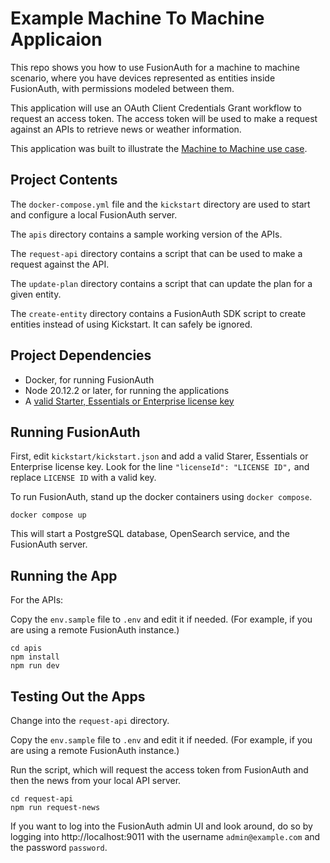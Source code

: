 # Example Machine To Machine Applicaion

This repo shows you how to use FusionAuth for a machine to machine scenario, where you have devices represented as entities inside FusionAuth, with permissions  modeled between them.

This application will use an OAuth Client Credentials Grant workflow to request an access token. The access token will be used to make a request against an APIs to retrieve news or weather information.

This application was built to illustrate the [Machine to Machine use case](https://fusionauth.io/docs/get-started/use-cases/machine-to-machine).

## Project Contents

The `docker-compose.yml` file and the `kickstart` directory are used to start and configure a local FusionAuth server.

The `apis` directory contains a sample working version of the APIs.

The `request-api` directory contains a script that can be used to make a request against the API.

The `update-plan` directory contains a script that can update the plan for a given entity.

The `create-entity` directory contains a FusionAuth SDK script to create entities instead of using Kickstart. It can safely be ignored.

## Project Dependencies

* Docker, for running FusionAuth
* Node 20.12.2 or later, for running the applications
* A [valid Starter, Essentials or Enterprise license key](https://fusionauth.io/pricing)

## Running FusionAuth

First, edit `kickstart/kickstart.json` and add a valid Starer, Essentials or Enterprise license key. Look for the line `"licenseId": "LICENSE ID",` and replace `LICENSE ID` with a valid key.

To run FusionAuth, stand up the docker containers using `docker compose`.

```shell
docker compose up
```

This will start a PostgreSQL database, OpenSearch service, and the FusionAuth server.

## Running the App

For the APIs:

Copy the `env.sample` file to `.env` and edit it if needed. (For example, if you are using a remote FusionAuth instance.)

```shell
cd apis
npm install
npm run dev
```

## Testing Out the Apps

Change into the `request-api` directory.

Copy the `env.sample` file to `.env` and edit it if needed. (For example, if you are using a remote FusionAuth instance.)

Run the script, which will request the access token from FusionAuth and then the news from your local API server.

```shell
cd request-api
npm run request-news
```

If you want to log into the FusionAuth admin UI and look around, do so by logging into http://localhost:9011 with the username `admin@example.com` and the password `password`.
